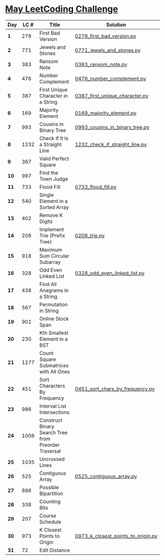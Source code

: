 # [May LeetCoding Challenge](https://leetcode.com/explore/challenge/card/may-leetcoding-challenge/)

|Day|LC #|Title|Solution|
|-|-|-|-|
| **1** | 278 | First Bad Version | [0278_first_bad_version.py](LeetCode/0278_first_bad_version.py) |
| **2** | 771 | Jewels and Stones | [0771_jewels_and_stones.py](LeetCode/0771_jewels_and_stones.py) |
| **3** | 383 | Ransom Note | [0383_ransom_note.py](LeetCode/0383_ransom_note.py) |
| **4** | 476 | Number Complement | [0476_number_complement.py](LeetCode/0476_number_complement.py) |
| **5** | 387 | First Unique Character in a String | [0387_first_unique_character.py](LeetCode/0387_first_unique_character.py) |
| **6** | 169 | Majority Element | [0169_majority_element.py](LeetCode/0169_majority_element.py) |
| **7** | 993 | Cousins in Binary Tree | [0993_cousins_in_binary_tree.py](LeetCode/0993_cousins_in_binary_tree.py) |
| **8** | 1232 | Check If It Is a Straight Line | [1232_check_if_straight_line.py](LeetCode/1232_check_if_straight_line.py) |
| **9** | 367 | Valid Perfect Square | |
| **10** | 997 | Find the Town Judge | |
| **11** | 733 | Flood Fill | [0733_flood_fill.py](LeetCode/0733_flood_fill.py) |
| **12** | 540 | Single Element in a Sorted Array | |
| **13** | 402 | Remove K Digits | |
| **14** | 208 | Implement Trie (Prefix Tree) | [0208_trie.py](0208_trie.py) |
| **15** | 918 | Maximum Sum Circular Subarray | |
| **16** | 328 | Odd Even Linked List | [0328_odd_even_linked_list.py](LeetCode/0328_odd_even_linked_list.py) |
| **17** | 438 | Find All Anagrams in a String | |
| **18** | 567 | Permutation in String | |
| **19** | 901 | Online Stock Span | |
| **20** | 230 | Kth Smallest Element in a BST | |
| **21** | 1277 | Count Square Submatrices with All Ones | |
| **22** | 451 | Sort Characters By Frequency | [0451_sort_chars_by_frequency.py](LeetCode/0451_sort_chars_by_frequency.py) |
| **23** | 986 | Interval List Intersections | |
| **24** | 1008 | Construct Binary Search Tree from Preorder Traversal | |
| **25** | 1035 | Uncrossed Lines | |
| **26** | 525 | Contiguous Array | [0525_contiguous_array.py](LeetCode/0525_contiguous_array.py) |
| **27** | 886 | Possible Bipartition | |
| **28** | 338 | Counting Bits | |
| **29** | 207 | Course Schedule | |
| **30** | 973 | K Closest Points to Origin | [0973_k_closest_points_to_origin.py](LeetCode/0973_k_closest_points_to_origin.py) |
| **31** | 72 | Edit Distance | |